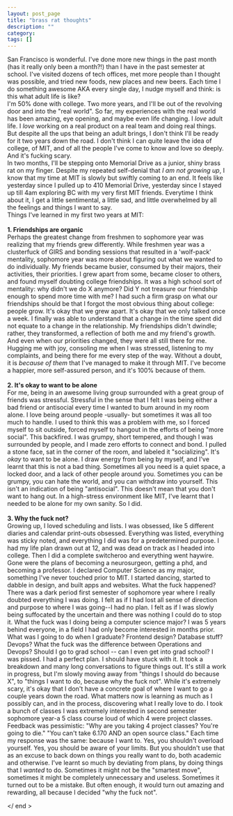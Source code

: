 ```yaml
---
layout: post_page
title: "brass rat thoughts"
description: ""
category: 
tags: []
---
```


San Francisco is wonderful. I've done more new things in the past month (has it really only been a month?!) than I have in the past semester at school. I've visited dozens of tech offices, met more people than I thought was possible, and tried new foods, new places and new beers. Each time I do something awesome AKA every single day, I nudge myself and think: is this what adult life is like?
<br />
I'm 50% done with college. Two more years, and I'll be out of the revolving door and into the "real world". So far, my experiences with the real world has been amazing, eye opening, and maybe even life changing. I <em>love</em> adult life. I <em>love</em> working on a real product on a real team and doing real things. But despite all the ups that being an adult brings, I don't think I'll be ready for it two years down the road. I don't think I can quite leave the idea of college, of MIT, and of all the people I've come to know and love so deeply. And it's fucking scary.
<br />
In two months, I'll be stepping onto Memorial Drive as a junior, shiny brass rat on my finger. Despite my repeated self-denial that <em>I am not growing up</em>, I know that my time at MIT is slowly but swiftly coming to an end. It feels like yesterday since I pulled up to 410 Memorial Drive, yesterday since I stayed up till 4am exploring BC with my very first MIT friends. Everytime I think about it, I get a little sentimental, a little sad, and little overwhelmed by all the feelings and things I want to say. 
<br />
Things I've learned in my first two years at MIT:
<br />
<br />
<strong>1. Friendships are organic</strong><br />
Perhaps the greatest change from freshmen to sophomore year was realizing that my friends grew differently. While freshmen year was a clusterfuck of GIRS and bonding sessions that resulted in a 'wolf-pack' mentality, sophomore year was more about figuring out what we wanted to do individually. My friends became busier, consumed by their majors, their activities, their priorities. I grew apart from some, became closer to others, and found myself doubting college friendships. It was a high school sort of mentality: why didn't we do X anymore? Did Y not treasure our friendship enough to spend more time with me? I had such a firm grasp on what our friendships should be that I forgot the most obvious thing about college: people grow. 
It's okay that we grew apart. It's okay that we only talked once a week. I finally was able to understand that a change in the time spent did not equate to a change in the relationship. My friendships didn't dwindle; rather, they transformed, a reflection of both me and my friend's growth. And even when our priorities changed, they were all still there for me. Hugging me with joy, consoling me when I was stressed, listening to my complaints, and being there for me every step of the way. Without a doubt, it is <em>because of them</em> that I've managed to make it through MIT. I've become a happier, more self-assured person, and it's 100% because of them.
<br />
<br />
<strong>2. It's okay to want to be alone</strong><br />
For me, being in an awesome living group surrounded with a great group of friends was stressful. Stressful in the sense that I felt I was being either a bad friend or antisocial every time I wanted to bum around in my room alone. I love being around people -usually- but sometimes it was all too much to handle. 
I used to think this was a problem with me, so I forced myself to sit outside, forced myself to hangout in the efforts of being "more social". This backfired. I was grumpy, short tempered, and though I was surrounded by people, and I made zero efforts to connect and bond. I pulled a stone face, sat in the corner of the room, and labeled it "socializing". 
It's <em>okay</em> to want to be alone. I draw energy from being by myself, and I've learnt that this is not a bad thing. Sometimes all you need is a quiet space, a locked door, and a lack of other people around you. Sometimes you can be grumpy, you can hate the world, and you can withdraw into yourself. This isn't an indication of being "antisocial". This doesn't mean that you don't want to hang out. In a high-stress environment like MIT, I've learnt that I needed to be alone for my own sanity. So I did. 
<br />
<br />
<strong>3. Why the fuck not?</strong><br />
Growing up, I loved scheduling and lists. I was obsessed, like 5 different diaries and calendar print-outs obsessed. Everything was listed, everything was sticky noted, and everything I did was for a predetermined purpose. I had my life plan drawn out at 12, and was dead on track as I headed into college.
Then I did a complete switcheroo and everything went haywire. Gone were the plans of becoming a neurosurgeon, getting a phd, and becoming a professor. I declared Computer Science as my major, something I've never touched prior to MIT. I started dancing, started to dabble in design, and built apps and websites. What the fuck happened?<br />
There was a dark period first semester of sophomore year where I really doubted everything I was doing. I felt as if I had lost all sense of direction and purpose to where I was going--I had no plan. I felt as if I was slowly being suffocated by the uncertain and there was nothing I could do to stop it. What the fuck was I doing being a computer science major? I was 5 years behind everyone, in a field I had only become interested in months prior. What was I going to do when I graduate? Frontend design? Database stuff? Devops? What the fuck was the difference between Operations and Devops? Should I go to grad school -- can I even get into grad school? 
I was pissed. I had a perfect plan. I should have stuck with it. 
It took a breakdown and many long conversations to figure things out. It's still a work in progress, but I'm slowly moving away from "things I should do because X", to "things I want to do, because why the fuck not". While it's extremely scary, it's okay that I don't have a concrete goal of where I want to go a couple years down the road. What matters now is learning as much as I possibly can, and in the process, discovering what I really love to do. I took a bunch of classes I was extremely interested in second semester sophomore year-a 5 class course loud of which 4 were project classes. Feedback was pessimistic: "Why are you taking 4 project classes? You're going to die." "You can't take 6.170 AND an open source class." Each time my response was the same: because I want to. 
Yes, you shouldn't overload yourself. Yes, you should be aware of your limits. But you shouldn't use that as an excuse to back down on things you really want to do, both academic and otherwise. I've learnt so much by deviating from plans, by doing things that I <em>wanted</em> to do. Sometimes it might not be the "smartest move", sometimes it might be completely unnecessary and useless. Sometimes it turned out to be a mistake. But often enough, it would turn out amazing and rewarding, all because I decided "why the fuck not".


</ end >